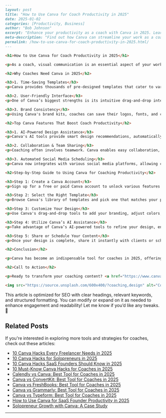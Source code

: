 
```markdown
---
layout: post
title: "How to Use Canva for Coach Productivity in 2025"
date: 2025-01-02
categories: [Productivity, Business]
author: "Bob Johnson"
excerpt: "Enhance your productivity as a coach with Canva in 2025. Learn the best practices for creating visual content."
meta-description: "Find out how Canva can streamline your work as a coach in 2025 with our comprehensive guide."
permalink: /how-to-use-canva-for-coach-productivity-in-2025.html/
---

<h1>How to Use Canva for Coach Productivity in 2025</h1>

<p>As a coach, visual communication is an essential aspect of your work, whether it's for branding, client engagement, or instructional materials. Canva, a popular graphic design tool, has transformed the way professionals create compelling visuals without needing extensive design experience. In 2025, Canva continues to offer innovative features that enhance productivity. This guide will show you how to use Canva effectively to streamline your workflow and improve efficiency.</p>

<h2>Why Coaches Need Canva in 2025</h2>

<h3>1. Time-Saving Templates</h3>
<p>Canva provides thousands of pre-designed templates that cater to various needs—whether it's presentations, social media posts, or business reports. Instead of spending hours designing from scratch, coaches can quickly select a template and customize it to fit their brand.</p>

<h3>2. User-Friendly Interface</h3>
<p>One of Canva’s biggest strengths is its intuitive drag-and-drop interface, which allows anyone to create professional-grade visuals without technical expertise. This accessibility means coaches can focus on content rather than design complexity.</p>

<h3>3. Brand Consistency</h3>
<p>Using Canva's brand kits, coaches can save their logos, fonts, and color schemes for consistency across all their designs. This is particularly useful for maintaining a cohesive identity across coaching materials and marketing assets.</p>

<h2>Top Canva Features That Boost Coach Productivity</h2>

<h3>1. AI-Powered Design Assistance</h3>
<p>Canva's AI tools provide smart design recommendations, automatically adjusting layouts to make content more visually appealing. This helps coaches create polished materials with minimal effort.</p>

<h3>2. Collaboration & Team Sharing</h3>
<p>Coaching often involves teamwork. Canva enables easy collaboration, allowing multiple team members to edit and provide feedback on designs in real time.</p>

<h3>3. Automated Social Media Scheduling</h3>
<p>Canva now integrates with various social media platforms, allowing coaches to design and schedule posts without leaving the app. This feature saves time and keeps social content organized.</p>

<h2>Step-by-Step Guide to Using Canva for Coaching Productivity</h2>

<h3>Step 1: Create a Canva Account</h3>
<p>Sign up for a free or paid Canva account to unlock various features and templates that suit your coaching needs.</p>

<h3>Step 2: Select the Right Template</h3>
<p>Browse Canva's library of templates and pick one that matches your purpose—whether it's a social media post, course materials, or a presentation.</p>

<h3>Step 3: Customize Your Design</h3>
<p>Use Canva's drag-and-drop tools to add your branding, adjust colors, and insert relevant images or text.</p>

<h3>Step 4: Utilize Canva’s AI Assistance</h3>
<p>Take advantage of Canva’s AI-powered tools to refine your design, ensuring optimal readability and aesthetics.</p>

<h3>Step 5: Share or Schedule Your Content</h3>
<p>Once your design is complete, share it instantly with clients or schedule it for automatic posting on social media platforms.</p>

<h2>Conclusion</h2>

<p>Canva has become an indispensable tool for coaches in 2025, offering time-saving features, AI-powered assistance, and seamless collaboration tools. By integrating Canva into your workflow, you can enhance productivity, maintain brand consistency, and engage clients effectively.</p>

<h2>Call to Action</h2>

<p>Ready to transform your coaching content? <a href="https://www.canva.com">Try Canva today</a> and streamline your productivity effortlessly!</p>

<img src="https://source.unsplash.com/600x400/?coaching,design" alt="Coach using Canva for productivity">

```

This article is optimized for SEO with clear headings, relevant keywords, and structured formatting. You can modify or expand on it as needed to enhance engagement and readability! Let me know if you’d like any tweaks. 🚀

## Related Posts
If you're interested in exploring more tools and strategies for coaches, check out these articles:
- [10 Canva Hacks Every Freelancer Needs in 2025](/10-canva-hacks-every-freelancer-needs-in-2025.html/)
- [10 Canva Hacks for Solopreneurs in 2025](/10-canva-hacks-for-solopreneurs-in-2025.html/)
- [10 Canva Hacks SaaS Founders Should Know in 2025](/10-canva-hacks-saas-founders-should-know-in-2025.html/)
- [10 Must-Know Canva Hacks for Coaches in 2025](/10-must-know-canva-hacks-for-coaches-in-2025.html/)
- [Calendly vs Canva: Best Tool for Coaches in 2025](/calendly-vs-canva-best-tool-for-coaches-in-2025.html/)
- [Canva vs ConvertKit: Best Tool for Coaches in 2025](/canva-vs-convertkit-best-tool-for-coaches-in-2025.html/)
- [Canva vs FreshBooks: Best Tool for Coaches in 2025](/canva-vs-freshbooks-best-tool-for-coaches-in-2025.html/)
- [Canva vs Grammarly: Best Tool for Coaches in 2025](/canva-vs-grammarly-best-tool-for-coaches-in-2025.html/)
- [Canva vs Typeform: Best Tool for Coaches in 2025](/canva-vs-typeform-best-tool-for-coaches-in-2025.html/)
- [How to Use Canva for SaaS Founder Productivity in 2025](/how-to-use-canva-for-saas-founder-productivity-in-2025.html/)
- [Solopreneur Growth with Canva: A Case Study](/solopreneur-growth-with-canva-a-case-study.html/)
---
